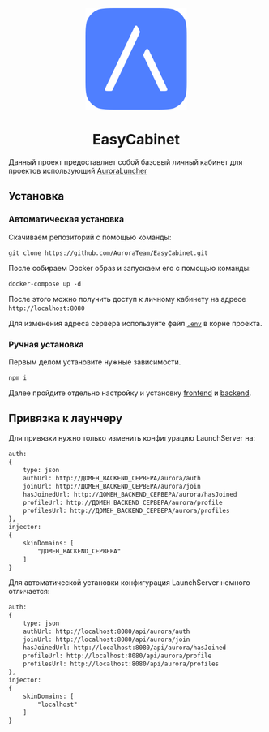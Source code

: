<p align="center"><img src="./packages/frontend/public/logo.png" width="200px" height="200px"></p>
<h1 align="center">EasyCabinet</h1>

Данный проект предоставляет собой базовый личный кабинет для проектов использующий [AuroraLuncher](https://github.com/AuroraTeam/AuroraLauncher)

## Установка

### Автоматическая установка

Скачиваем репозиторий с помощью команды:
```
git clone https://github.com/AuroraTeam/EasyCabinet.git
```

После собираем Docker образ и запускаем его с помощью команды:
```
docker-compose up -d
```

После этого можно получить доступ к личному кабинету на адресе `http://localhost:8080`

Для изменения адреса сервера используйте файл [`.env`](https://github.com/AuroraTeam/EasyCabinet/blob/master/.env) в корне проекта.

### Ручная установка

Первым делом установите нужные зависимости.

```
npm i
```

Далее пройдите отдельно настройку и установку [frontend](https://github.com/AuroraTeam/EasyCabinet/tree/master/packages/frontend) и [backend](https://github.com/AuroraTeam/EasyCabinet/tree/master/packages/backend).

## Привязка к лаунчеру

Для привязки нужно только изменить конфигурацию LaunchServer на:

```hjson
auth:
{
    type: json
    authUrl: http://ДОМЕН_BACKEND_СЕРВЕРА/aurora/auth
    joinUrl: http://ДОМЕН_BACKEND_СЕРВЕРА/aurora/join
    hasJoinedUrl: http://ДОМЕН_BACKEND_СЕРВЕРА/aurora/hasJoined
    profileUrl: http://ДОМЕН_BACKEND_СЕРВЕРА/aurora/profile
    profilesUrl: http://ДОМЕН_BACKEND_СЕРВЕРА/aurora/profiles
},
injector:
{
    skinDomains: [
        "ДОМЕН_BACKEND_СЕРВЕРА"
    ]
}
```
Для автоматической установки конфигурация LaunchServer немного отличается:
```hjson
auth:
{
    type: json
    authUrl: http://localhost:8080/api/aurora/auth
    joinUrl: http://localhost:8080/api/aurora/join
    hasJoinedUrl: http://localhost:8080/api/aurora/hasJoined
    profileUrl: http://localhost:8080/api/aurora/profile
    profilesUrl: http://localhost:8080/api/aurora/profiles
},
injector:
{
    skinDomains: [
        "localhost"
    ]
}
```